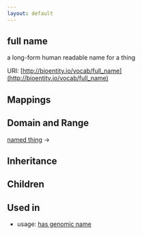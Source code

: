 ```yaml
---
layout: default
---
```


## full name


a long-form human readable name for a thing

URI: [http://bioentity.io/vocab/full_name](http://bioentity.io/vocab/full_name)
## Mappings


## Domain and Range

[named thing](NamedThing.html) -> 

## Inheritance


## Children


## Used in

 *  usage: [has genomic name](HasGenomicName.html)
